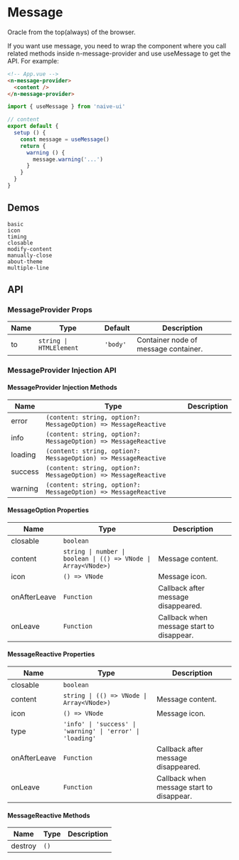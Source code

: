 # Message

Oracle from the top(always) of the browser.

<n-space vertical>
<n-alert title="Prerequisite" type="warning">
  If you want use message, you need to wrap the component where you call related methods inside <n-text code>n-message-provider</n-text> and use <n-text code>useMessage</n-text> to get the API.
</n-alert>
For example:

```html
<!-- App.vue -->
<n-message-provider>
  <content />
</n-message-provider>
```

```js
import { useMessage } from 'naive-ui'

// content
export default {
  setup () {
    const message = useMessage()
    return {
      warning () {
        message.warning('...')
      }
    }
  }
}
```

</n-space>

## Demos

```demo
basic
icon
timing
closable
modify-content
manually-close
about-theme
multiple-line
```

## API

### MessageProvider Props

| Name | Type | Default | Description |
| --- | --- | --- | --- |
| to | `string \| HTMLElement` | `'body'` | Container node of message container. |

### MessageProvider Injection API

#### MessageProvider Injection Methods

| Name | Type | Description |
| --- | --- | --- |
| error | `(content: string, option?: MessageOption) => MessageReactive` |  |
| info | `(content: string, option?: MessageOption) => MessageReactive` |  |
| loading | `(content: string, option?: MessageOption) => MessageReactive` |  |
| success | `(content: string, option?: MessageOption) => MessageReactive` |  |
| warning | `(content: string, option?: MessageOption) => MessageReactive` |  |

#### MessageOption Properties

| Name | Type | Description |
| --- | --- | --- |
| closable | `boolean` |  |
| content | `string \| number \| boolean \| (() => VNode \| Array<VNode>)` | Message content. |
| icon | `() => VNode` | Message icon. |
| onAfterLeave | `Function` | Callback after message disappeared. |
| onLeave | `Function` | Callback when message start to disappear. |

#### MessageReactive Properties

| Name | Type | Description |
| --- | --- | --- |
| closable | `boolean` |  |
| content | `string \| (() => VNode \| Array<VNode>)` | Message content. |
| icon | `() => VNode` | Message icon. |
| type | `'info' \| 'success' \| 'warning' \| 'error' \| 'loading'` |  |
| onAfterLeave | `Function` | Callback after message disappeared. |
| onLeave | `Function` | Callback when message start to disappear. |

#### MessageReactive Methods

| Name    | Type | Description |
| ------- | ---- | ----------- |
| destroy | `()` |             |
